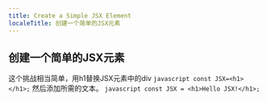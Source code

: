```yaml
---
title: Create a Simple JSX Element
localeTitle: 创建一个简单的JSX元素
---
```

## 创建一个简单的JSX元素

这个挑战相当简单，用h1替换JSX元素中的div `javascript const JSX=<h1></h1>;` 然后添加所需的文本。 `javascript const JSX = <h1>Hello JSX!</h1>;`